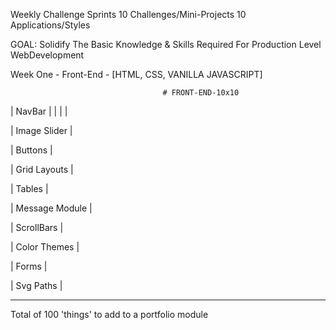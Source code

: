 
Weekly Challenge Sprints
 10 Challenges/Mini-Projects
  10 Applications/Styles

GOAL:
Solidify The Basic Knowledge & Skills Required For Production Level WebDevelopment

Week One - Front-End - [HTML, CSS, VANILLA JAVASCRIPT]

                                      # FRONT-END-10x10
                                      
 | NavBar | | | |

 | Image Slider | 

 | Buttons | 

 | Grid Layouts | 

 | Tables | 

 | Message Module | 

 | ScrollBars |

 | Color Themes | 

 | Forms | 

 | Svg Paths |



__________________________________________________________________________________________ 

Total of 100 'things' to add to a portfolio module 
